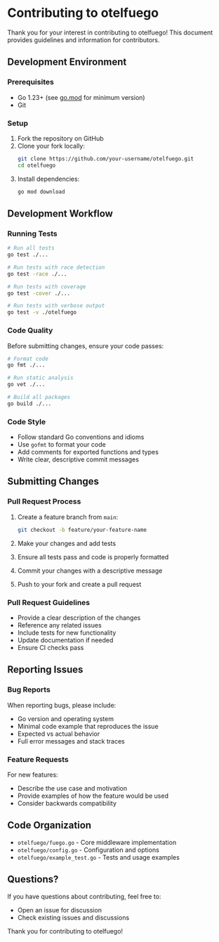 # Contributing to otelfuego

Thank you for your interest in contributing to otelfuego! This document provides guidelines and information for contributors.

## Development Environment

### Prerequisites

- Go 1.23+ (see [go.mod](go.mod) for minimum version)
- Git

### Setup

1. Fork the repository on GitHub
2. Clone your fork locally:
   ```bash
   git clone https://github.com/your-username/otelfuego.git
   cd otelfuego
   ```
3. Install dependencies:
   ```bash
   go mod download
   ```

## Development Workflow

### Running Tests

```bash
# Run all tests
go test ./...

# Run tests with race detection
go test -race ./...

# Run tests with coverage
go test -cover ./...

# Run tests with verbose output
go test -v ./otelfuego
```

### Code Quality

Before submitting changes, ensure your code passes:

```bash
# Format code
go fmt ./...

# Run static analysis
go vet ./...

# Build all packages
go build ./...
```

### Code Style

- Follow standard Go conventions and idioms
- Use `gofmt` to format your code
- Add comments for exported functions and types
- Write clear, descriptive commit messages

## Submitting Changes

### Pull Request Process

1. Create a feature branch from `main`:
   ```bash
   git checkout -b feature/your-feature-name
   ```

2. Make your changes and add tests
3. Ensure all tests pass and code is properly formatted
4. Commit your changes with a descriptive message
5. Push to your fork and create a pull request

### Pull Request Guidelines

- Provide a clear description of the changes
- Reference any related issues
- Include tests for new functionality
- Update documentation if needed
- Ensure CI checks pass

## Reporting Issues

### Bug Reports

When reporting bugs, please include:

- Go version and operating system
- Minimal code example that reproduces the issue
- Expected vs actual behavior
- Full error messages and stack traces

### Feature Requests

For new features:

- Describe the use case and motivation
- Provide examples of how the feature would be used
- Consider backwards compatibility

## Code Organization

- `otelfuego/fuego.go` - Core middleware implementation
- `otelfuego/config.go` - Configuration and options
- `otelfuego/example_test.go` - Tests and usage examples

## Questions?

If you have questions about contributing, feel free to:
- Open an issue for discussion
- Check existing issues and discussions

Thank you for contributing to otelfuego!